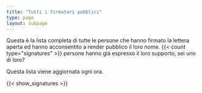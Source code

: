 ```yaml
---
title: "Tutti i firmatari pubblici"
type: page
layout: subpage
---
```


Questa è la lista completa di tutte le persone che hanno firmato la lettera aperta ed hanno acconsentito a render pubblico il loro nome. {{< count type="signatures" >}} persone hanno già espresso il loro supporto, sei uno di loro?

Questa lista viene aggiornata ogni ora.

{{< show_signatures >}}

